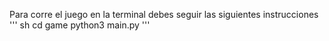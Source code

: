 Para corre el juego en la terminal debes seguir las siguientes instrucciones 
''' sh
    cd game
    python3 main.py
'''